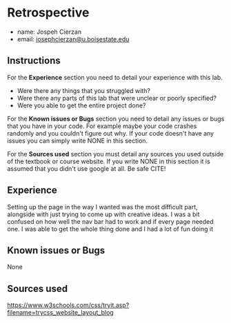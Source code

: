 # Retrospective

- name: Jospeh Cierzan
- email: josephcierzan@u.boisestate.edu

## Instructions

For the **Experience** section you need to detail your experience with this lab. 

- Were there any things that you struggled with? 
- Were there any parts of this lab that were unclear or poorly specified? 
- Were you able to get the entire project done?

For the **Known issues or Bugs** section you need to detail any issues or bugs that you have in your
code. For example maybe your code crashes randomly and you couldn't figure out why. If your code
doesn't have any issues you can simply write NONE in this section.

For the **Sources used** section you must detail any sources you used outside of the textbook or
course website. If you write NONE in this section it is assumed that you didn't use google at all.
Be safe CITE!

## Experience

Setting up the page in the way I wanted was the most difficult part, alongside with just trying to come up with creative ideas. I was a bit confused on how
well the nav bar had to work and if every page needed one. I was able to get the whole thing done and I had a lot of fun doing it 

## Known issues or Bugs

None

## Sources used

https://www.w3schools.com/css/tryit.asp?filename=trycss_website_layout_blog </br>

